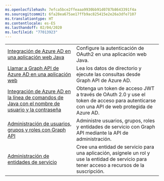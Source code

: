 ```yaml
---
ms.openlocfilehash: 7efca5bce2ffeaaa9930bb91d0787b8643391f4a
ms.sourcegitcommit: 6fa28ea675ae17ffb9ac825415e2e26a3dfe7107
ms.translationtype: HT
ms.contentlocale: es-ES
ms.lasthandoff: 02/04/2020
ms.locfileid: "77013923"
---
```

|  |  |
|---------|---------|
| [Integración de Azure AD en una aplicación web Java][1] | Configure la autenticación de OAuth2 en una aplicación web Java.
| [Llamar a Graph API de Azure AD en una aplicación web][2] | Lea los datos de directorio y ejecute las consultas desde Graph API de Azure AD. |
| [Integración de Azure AD en la línea de comandos de Java con el nombre de usuario y la contraseña][3] | Obtenga un token de acceso JWT a través de OAuth 2.0 y use el token de acceso para autenticarse con una API de web protegida de Azure AD. |
| [Administración de usuarios, grupos y roles con Graph API][4] | Administre usuarios, grupos, roles y entidades de servicio con Graph API mediante la API de administración. 
| [Administración de entidades de servicio][5] | Cree una entidad de servicio para una aplicación, asígnele un rol y use la entidad de servicio para tener acceso a recursos de la suscripción. | 

[1]: https://azure.microsoft.com/resources/samples/active-directory-java-webapp-openidconnect/
[2]: https://github.com/Azure-Samples/active-directory-java-graphapi-web/
[3]: https://azure.microsoft.com/resources/samples/active-directory-java-native-headless/
[4]: https://github.com/Azure-Samples/aad-java-manage-users-groups-and-roles/
[5]: https://github.com/Azure-Samples/aad-java-manage-service-principals/